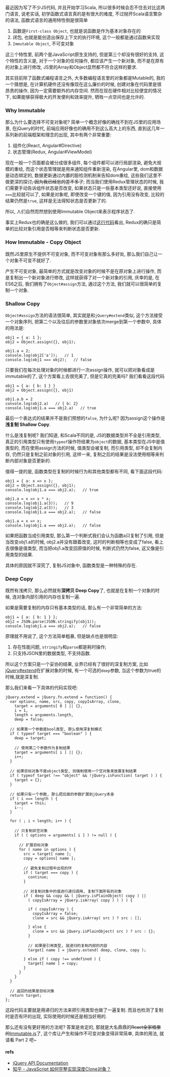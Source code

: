 最近因为写了不少JS代码, 并且开始学习Scala, 所以很多时候会忍不住去对比这两门语言, 说老实话, 初学函数式语言真的是有很大的难度, 不过抛开Scala语言繁杂的语法, 函数式语言的通用特性倒是很简单

1. 函数是```First-class Object```, 也就是说函数是作为基本对象存在的
2. 闭包, 也就是能创造出保存上下文的执行环境, 这个一般都是通过函数来实现
3. ```Immutable Object```, 不可变对象

这三个特性里, 前两个是JavaScript原生支持的, 但是第三个却没有很好的支持, 这个特性的含义是, 对于一个对象的任何操作, 都应该产生一个新对象, 而不是在原有的对象上进行修改, JS里的Array和Object显然都不符合这样的要求.

其实目前除了函数式编程语言之外, 大多数编程语言里的对象都是Mutable的, 我的一个猜想是, 在计算机硬件还没有像现在这么廉价的时候, 创建对象在代码里是很昂贵的操作, 因为一定需要额外的内存空间. 然而在现在硬件相对比较便宜的情况下, 如果能够获得极大的开发便利和效率提升, 牺牲一点空间也是允许的.

### Why Immutable

那么为什么要选择不可变对象呢? 简单一个概念好像的确找不到在JS里的应用场景, 在jQuery的时代, 前端应用好像也的确用不到这么高大上的东西, 直到这几年一系列新的前端框架和理念的出现, 其中有两个非常重要:

1. 组件化(React, Angular#Directive)
2. 状态管理(Redux, Angular#ViewModel)

现在一般一个页面都会被分成很多组件, 每个组件都可以进行局部渲染, 避免大规模的重绘, 而这个状态管理就是用来通知组件重新渲染, 在Angular里, dom和数据是动态绑定的, 数据更新通过内置的脏检测机制来告知dom重绘, 这些我们这里不做更深的探讨~~, 因为我已经忘的差不多了~~; 而当我们使用Redux管理状态的时候, 我们需要手动告诉组件状态是否改变, 如果状态只是一些基本类型还好说, 直接使用```===```比较就可以了, 如果是对象呢, 即使改变一个键的值, 因为引用没有改变, 比较的结果仍然是```true```, 这样是无法得知状态是否更新了的.

所以, 人们自然而然想到使用Immutable Object来表示程序状态了.

事实上Redux也的确是这么做的, 我们可以通过[这行代码](https://github.com/reactjs/redux/blob/master/src/combineReducers.js#L146)看出, Redux的确只是简单的比较对象引用是否相等来判断状态是否更新.

### How Immutable - Copy Object

既然JS里原生不提供不可变对象, 而不可变对象有那么多好处, 那么我们自己让一个对象不可变不就好了.

产生不可变对象, 最简单的方式就是改变对象的时候不是在原对象上进行操作, 而是复制出一个新对象进行修改, 这样就获得了对一个新对象的引用, 庆幸的是, 在ES6之后, 我们拥有了```Object#assign```方法, 通过这个方法, 我们就可以很简单的复制一个对象.

### Shallow Copy

```Object#assign```方法的语法很简单, 其实就是和```jQuery#extend```类似, 这个方法接受一个对象序列, 把第二个以及往后的参数里对象依次merge到第一个参数中, 具体的用法是:

    obj1 = { a: 1 };
    obj2 = Object.assign({}, obj1);
    
    obj1.a = 2;
    console.log(obj2['a']);   // 1
    console.log(obj1 === obj2);   // false
    
只要我们在每次处理对象的时候都进行一次assign操作, 就可以把对象看成是immutable的了, 这个方案看上去很完美了, 但是它真的完美吗? 我们看看这段代码

    obj1 = { a: { b: 1 } }
    obj2 = Object.assign({}, obj1)
    
    obj1.a.b = 2
    console.log(obj2.a)   // { b: 2}
    console.log(obj1.a === obj2.a)   // true
    
最后一个表达式的结果并不是我们预想的```false```, 为什么呢? 因为assign这个操作是**浅复制 Shallow Copy**.

什么是浅复制呢? 我们知道, 和Scala不同的是, JS的数据类型并不全是引用类型, 真正的引用类型只有使用```typeof```操作符结果为```object```的数据, 基本类型在JS中是值类型的, 而在使用assign方法的时候, 值类型会被复制, 而引用类型, 却不会复制内存, 仍然只是复制之前对象的引用, 这样一来, 复制之后的结果是没法使用相等来判断内部对象是否更新的.

值得一提的是, 函数类型在复制的时候行为和其他类型都有不同, 看下面这段代码:

    obj1 = { a: x => x };
    obj2 = Object.assign({}, obj1);
    console.log(obj1.a === obj2.a);   // true
    
    obj1.a = x => x * x;
    console.log(obj1.a(3));   // 9
    console.log(obj2.a(3));   // 3
    console.log(obj1.a === obj2.a);   // false
    
    obj1.a = x => x;
    console.log(obj1.a === obj2.a);   // false
    
如果把函数当成引用类型, 那么第一个判断式我们会认为函数a只复制了引用, 但是当改变obj1.a的时候, obj2.a并没有跟着改变, 这时的判断相等也变成了false, 看上去很像是值类型, 而当把obj1.a改变回原值的时候, 判断式仍然为false, 这又像是引用类型的结果.

具体的原因就不深究了, 复制JS对象中, 函数类型是一种特殊的存在.

### Deep Copy

既然有浅拷贝, 那么必然就有**深拷贝 Deep Copy**了, 也就是在复制一个对象的时候, 连对象内部引用的内存也复制一遍.

如果是需要复制的内存只有基本类型的话, 那么有一个非常简单的方法:

    obj1 = { a: { b: 1 } };
    obj2 = JSON.parse(JSON.stringify(obj1));
    console.log(obj1.a === obj2.a);   // false
    
原理就不用说了, 这个方法简单粗暴, 但是缺点也是很明显:

1. 存在性能问题, ```stringify```和```parse```都是耗时操作;
2. 只支持JSON里的数据类型, 不支持函数.

所以这个方案只是一个妥协的结果, 业界已经有了很好的深复制方案, 比如[jQuery#extend](http://api.jquery.com/jQuery.extend/)在扩展对象的时候, 有一个可选的```deep```参数, 当这个参数为true的时候,就是深复制.

那么我们来看一下具体的代码实现吧:

    jQuery.extend = jQuery.fn.extend = function() {
      var options, name, src, copy, copyIsArray, clone,
        target = arguments[ 0 ] || {},
        i = 1,
        length = arguments.length,
        deep = false;

      // 如果第一个参数是bool类型, 那么使用深复制模式
      if ( typeof target === "boolean" ) {
        deep = target;

        // 使用第二个参数作为复制结果
        target = arguments[ i ] || {};
        i++;
      }

      // 如果目标对象不是object类型, 则强制使用一个空对象来放置复制结果
      if ( typeof target !== "object" && !jQuery.isFunction( target ) ) {
        target = {};
      }

      // 如果只有一个参数, 那么把后面的参数扩展到jQuery本身
      if ( i === length ) {
        target = this;
        i--;
      }

      for ( ; i < length; i++ ) {

        // 只复制非空对象
        if ( ( options = arguments[ i ] ) != null ) {

          // 扩展目标对象
          for ( name in options ) {
            src = target[ name ];
            copy = options[ name ];

            // 避免复制过程中出现的环
            if ( target === copy ) {
              continue;
            }

            // 对复制对象中的值进行递归调用, 复制下面所有的对象
            if ( deep && copy && ( jQuery.isPlainObject( copy ) ||
              ( copyIsArray = jQuery.isArray( copy ) ) ) ) {

              if ( copyIsArray ) {
                copyIsArray = false;
                clone = src && jQuery.isArray( src ) ? src : [];

              } else {
                clone = src && jQuery.isPlainObject( src ) ? src : {};
              }

              // 如果是引用类型, 就递归的复制内部的内容
              target[ name ] = jQuery.extend( deep, clone, copy );

            } else if ( copy !== undefined ) {
              target[ name ] = copy;
            }
          }
        }
      }

      // 返回的结果是目标对象
      return target;
    };

这段代码主要就是用递归的方法来把引用类型也做了一遍复制. 而且也检测了复制时是否有环的出现, 实际使用的时候还是相当好用的.

那么还有没有更好用的方法呢? 答案是肯定的, 那就是大名鼎鼎的~~React全家桶里的~~[Immutable.js](https://facebook.github.io/immutable-js/)了, 这个库让产生和操作不可变对象变得非常简单, 具体的用法, 就请看 Part 2 吧~

#### refs

- [jQuery API Documentation](http://api.jquery.com/)
- [知乎 - JavaScript 如何完整实现深度Clone对象？](https://www.zhihu.com/question/47746441)


